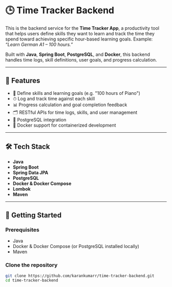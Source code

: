 # 🕒 Time Tracker Backend

This is the backend service for the **Time Tracker App**, a productivity tool that helps users define skills they want to learn and track the time they spend toward achieving specific hour-based learning goals. Example: _“Learn German A1 – 100 hours.”_

Built with **Java**, **Spring Boot**, **PostgreSQL**, and **Docker**, this backend handles time logs, skill definitions, user goals, and progress calculation.

---

## 🔧 Features

- 📌 Define skills and learning goals (e.g. "100 hours of Piano")
- ⏱ Log and track time against each skill
- 📊 Progress calculation and goal completion feedback
- 🗂 RESTful APIs for time logs, skills, and user management
- 🐘 PostgreSQL integration
- 🐳 Docker support for containerized development

---

## 🛠 Tech Stack

- **Java**
- **Spring Boot**
- **Spring Data JPA**
- **PostgreSQL**
- **Docker & Docker Compose**
- **Lombok**
- **Maven**

---

## 🏁 Getting Started

### Prerequisites

- Java
- Docker & Docker Compose (or PostgreSQL installed locally)
- Maven

### Clone the repository

```bash
git clone https://github.com/karankumarr/time-tracker-backend.git
cd time-tracker-backend
